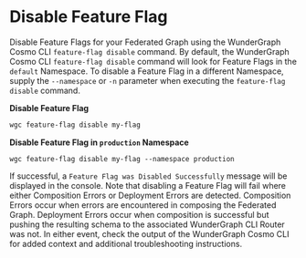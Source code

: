 # Disable Feature Flag

Disable Feature Flags for your Federated Graph using the WunderGraph Cosmo CLI `feature-flag disable` command. By default, the WunderGraph Cosmo CLI `feature-flag disable` command will look for Feature Flags in the `default` Namespace. To disable a Feature Flag in a different Namespace, supply the `--namespace` or `-n` parameter when executing the `feature-flag disable` command.

**Disable Feature Flag**&#x20;

```sh
wgc feature-flag disable my-flag
```

**Disable Feature Flag  in `production` Namespace**

```shell
wgc feature-flag disable my-flag --namespace production
```

If successful, a `Feature Flag was Disabled Successfully` message will be displayed in the console. Note that disabling a Feature Flag will fail where either Composition Errors or Deployment Errors are detected. Composition Errors occur when errors are encountered in composing the Federated Graph. Deployment Errors occur when composition is successful but pushing the resulting schema to the associated WunderGraph CLI Router was not. In either event, check the output of the WunderGraph Cosmo CLI for added context and additional troubleshooting instructions.

